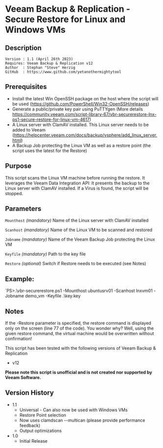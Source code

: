 # Veeam Backup & Replication - Secure Restore for Linux and Windows VMs

## Description
~~~~
Version : 1.1 (April 26th 2023)
Requires: Veeam Backup & Replication v12
Author  : Stephan "Steve" Herzig
GitHub  : https://www.github.com/yetanothermightytool
~~~~

## Prerequisites

- Install the latest Win OpenSSH package on the host where the script will be used (https://github.com/PowerShell/Win32-OpenSSH/releases)
- Generate a public/private key pair using PuTTYgen (More details https://community.veeam.com/script-library-67/vbr-securerestore-lnx-ps1-secure-restore-for-linux-vm-4617)
- A Linux server with ClamAV installed. This Linux server needs to be added to Veeam (https://helpcenter.veeam.com/docs/backup/vsphere/add_linux_server.html)
- A Backup Job protecting the Linux VM as well as a restore point (the script uses the latest for the Restore)

## Purpose

This script scans the Linux VM machine before running the restore. It leverages the Veeam Data Integration API: It presents the backup to the Linux server with ClamAV installed.
If a Virus is found, the script will be stopped. 

## Parameters
 
  `Mounthost`
_(mandatory)_ Name of the Linux server with ClamAV installed

  `Scanhost`
_(mandatory)_ Name of the Linux VM to be scanned and restored

  `Jobname`
_(mandatory)_ Name of the Veeam Backup Job protecting the Linux VM

  `Keyfile`
_(mandatory)_ Path to the key file

  `Restore`
_(optional)_ Switch if Restore needs to be executed (see Notes)


## Example: 
`PS>.\vbr-securerestore.ps1 -Mounthost ubuntusrv01 -Scanhost lnxvm01 -Jobname demo_vm -Keyfile .\key.key
  
## Notes

If the -Restore parameter is specified, the restore command is displayed only on the screen (line 77 of the code). You wonder why? Well, using the given restore command, the virtual machine would be overwritten without confirmation! 

This script has been tested with the following versions of Veeam Backup & Replication
- v12

**Please note this script is unofficial and is not created nor supported by Veeam Software.**

## Version History
* 1.1
   * Universal - Can also now be used with Windows VMs
   * Restore Point selection
   * Now uses clamdscan --multican (please provide performance feedback)
   * Output optimizations
*  1.0
    * Initial Release
